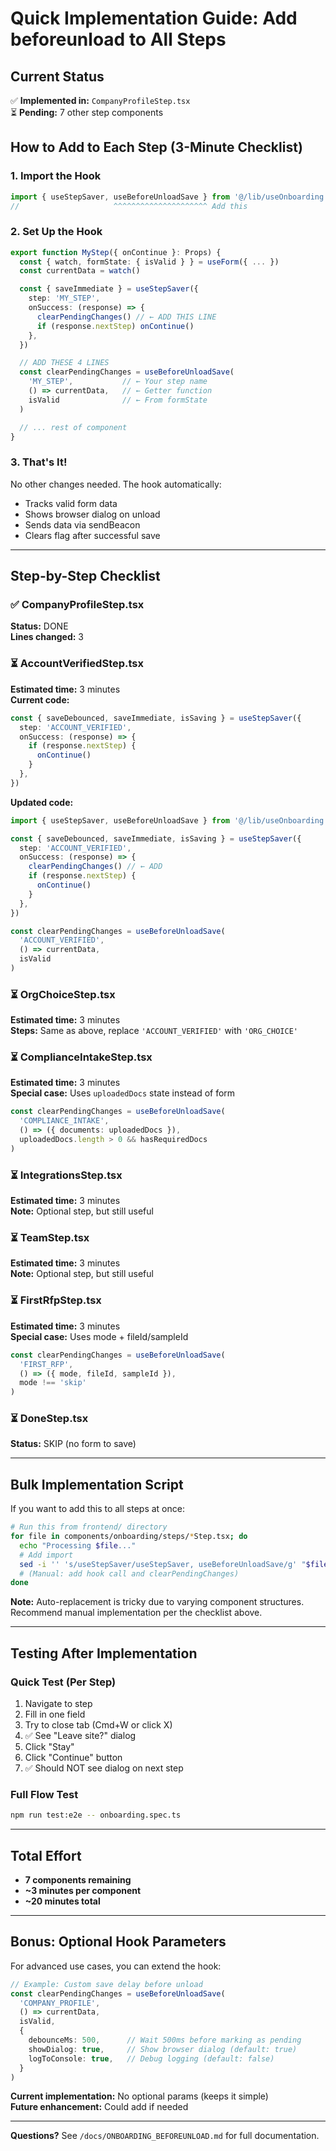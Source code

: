 # Quick Implementation Guide: Add beforeunload to All Steps

## Current Status
✅ **Implemented in:** `CompanyProfileStep.tsx`  
⏳ **Pending:** 7 other step components

## How to Add to Each Step (3-Minute Checklist)

### 1. Import the Hook
```typescript
import { useStepSaver, useBeforeUnloadSave } from '@/lib/useOnboarding'
//                     ^^^^^^^^^^^^^^^^^^^^^ Add this
```

### 2. Set Up the Hook
```typescript
export function MyStep({ onContinue }: Props) {
  const { watch, formState: { isValid } } = useForm({ ... })
  const currentData = watch()

  const { saveImmediate } = useStepSaver({
    step: 'MY_STEP',
    onSuccess: (response) => {
      clearPendingChanges() // ← ADD THIS LINE
      if (response.nextStep) onContinue()
    },
  })

  // ADD THESE 4 LINES
  const clearPendingChanges = useBeforeUnloadSave(
    'MY_STEP',           // ← Your step name
    () => currentData,   // ← Getter function
    isValid              // ← From formState
  )

  // ... rest of component
}
```

### 3. That's It!
No other changes needed. The hook automatically:
- Tracks valid form data
- Shows browser dialog on unload
- Sends data via sendBeacon
- Clears flag after successful save

---

## Step-by-Step Checklist

### ✅ CompanyProfileStep.tsx
**Status:** DONE  
**Lines changed:** 3

### ⏳ AccountVerifiedStep.tsx
**Estimated time:** 3 minutes  
**Current code:**
```typescript
const { saveDebounced, saveImmediate, isSaving } = useStepSaver({
  step: 'ACCOUNT_VERIFIED',
  onSuccess: (response) => {
    if (response.nextStep) {
      onContinue()
    }
  },
})
```

**Updated code:**
```typescript
import { useStepSaver, useBeforeUnloadSave } from '@/lib/useOnboarding'

const { saveDebounced, saveImmediate, isSaving } = useStepSaver({
  step: 'ACCOUNT_VERIFIED',
  onSuccess: (response) => {
    clearPendingChanges() // ← ADD
    if (response.nextStep) {
      onContinue()
    }
  },
})

const clearPendingChanges = useBeforeUnloadSave(
  'ACCOUNT_VERIFIED',
  () => currentData,
  isValid
)
```

### ⏳ OrgChoiceStep.tsx
**Estimated time:** 3 minutes  
**Steps:** Same as above, replace `'ACCOUNT_VERIFIED'` with `'ORG_CHOICE'`

### ⏳ ComplianceIntakeStep.tsx
**Estimated time:** 3 minutes  
**Special case:** Uses `uploadedDocs` state instead of form
```typescript
const clearPendingChanges = useBeforeUnloadSave(
  'COMPLIANCE_INTAKE',
  () => ({ documents: uploadedDocs }),
  uploadedDocs.length > 0 && hasRequiredDocs
)
```

### ⏳ IntegrationsStep.tsx
**Estimated time:** 3 minutes  
**Note:** Optional step, but still useful

### ⏳ TeamStep.tsx
**Estimated time:** 3 minutes  
**Note:** Optional step, but still useful

### ⏳ FirstRfpStep.tsx
**Estimated time:** 3 minutes  
**Special case:** Uses mode + fileId/sampleId
```typescript
const clearPendingChanges = useBeforeUnloadSave(
  'FIRST_RFP',
  () => ({ mode, fileId, sampleId }),
  mode !== 'skip'
)
```

### ⏳ DoneStep.tsx
**Status:** SKIP (no form to save)

---

## Bulk Implementation Script

If you want to add this to all steps at once:

```bash
# Run this from frontend/ directory
for file in components/onboarding/steps/*Step.tsx; do
  echo "Processing $file..."
  # Add import
  sed -i '' 's/useStepSaver/useStepSaver, useBeforeUnloadSave/g' "$file"
  # (Manual: add hook call and clearPendingChanges)
done
```

**Note:** Auto-replacement is tricky due to varying component structures. Recommend manual implementation per the checklist above.

---

## Testing After Implementation

### Quick Test (Per Step)
1. Navigate to step
2. Fill in one field
3. Try to close tab (Cmd+W or click X)
4. ✅ See "Leave site?" dialog
5. Click "Stay"
6. Click "Continue" button
7. ✅ Should NOT see dialog on next step

### Full Flow Test
```bash
npm run test:e2e -- onboarding.spec.ts
```

---

## Total Effort
- **7 components remaining**
- **~3 minutes per component**
- **~20 minutes total**

---

## Bonus: Optional Hook Parameters

For advanced use cases, you can extend the hook:

```typescript
// Example: Custom save delay before unload
const clearPendingChanges = useBeforeUnloadSave(
  'COMPANY_PROFILE',
  () => currentData,
  isValid,
  {
    debounceMs: 500,      // Wait 500ms before marking as pending
    showDialog: true,     // Show browser dialog (default: true)
    logToConsole: true,   // Debug logging (default: false)
  }
)
```

**Current implementation:** No optional params (keeps it simple)  
**Future enhancement:** Could add if needed

---

**Questions?** See `/docs/ONBOARDING_BEFOREUNLOAD.md` for full documentation.


